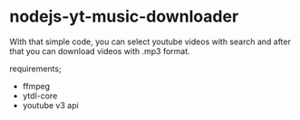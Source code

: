 # nodejs-yt-music-downloader
With that simple code, you can select youtube videos with search and after that you can download videos with  .mp3 format.

requirements;
- ffmpeg
- ytdl-core
- youtube v3 api
